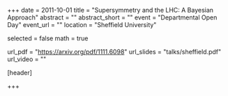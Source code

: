 +++
date = 2011-10-01
title = "Supersymmetry and the LHC: A Bayesian Approach"
abstract = ""
abstract_short = ""
event = "Departmental Open Day"
event_url = ""
location = "Sheffield University"

selected = false
math = true

url_pdf = "https://arxiv.org/pdf/1111.6098"
url_slides = "talks/sheffield.pdf"
url_video = ""

[header]

+++
